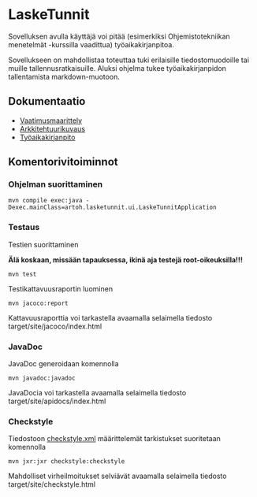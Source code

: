 # LaskeTunnit

Sovelluksen avulla käyttäjä voi pitää (esimerkiksi Ohjemistotekniikan menetelmät -kurssilla vaadittua) työaikakirjanpitoa.

Sovellukseen on mahdollistaa toteuttaa tuki erilaisille tiedostomuodoille tai muille tallennusratkaisuille. Aluksi ohjelma tukee työaikakirjanpidon tallentamista markdown-muotoon.


## Dokumentaatio

- [Vaatimusmaarittely](dokumentointi/vaatimusmaarittely.md)
- [Arkkitehtuurikuvaus](dokumentointi/arkkitehtuuri.md)
- [Työaikakirjanpito](dokumentointi/tuntikirjanpito.md)


## Komentorivitoiminnot

### Ohjelman suorittaminen

```
mvn compile exec:java -Dexec.mainClass=artoh.lasketunnit.ui.LaskeTunnitApplication
```

### Testaus

Testien suorittaminen

**Älä koskaan, missään tapauksessa, ikinä aja testejä root-oikeuksilla!!!**


```
mvn test
```

Testikattavuusraportin luominen
```
mvn jacoco:report
```
Kattavuusraporttia voi tarkastella avaamalla selaimella tiedosto target/site/jacoco/index.html


### JavaDoc
JavaDoc generoidaan komennolla

```
mvn javadoc:javadoc
```
JavaDocia voi tarkastella avaamalla selaimella tiedosto target/site/apidocs/index.html

### Checkstyle

Tiedostoon [checkstyle.xml](https://github.com/artoh/ot-harjoitustyo/blob/master/LaskeTunnit/checkstyle.xml) määrittelemät tarkistukset suoritetaan komennolla

```
mvn jxr:jxr checkstyle:checkstyle
```

Mahdolliset virheilmoitukset selviävät avaamalla selaimella tiedosto target/site/checkstyle.html
